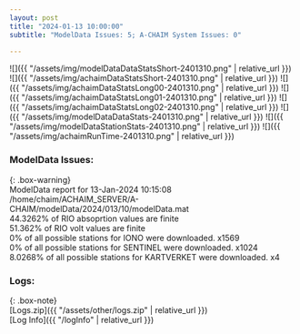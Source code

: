 ```yaml
---
layout: post
title: "2024-01-13 10:00:00"
subtitle: "ModelData Issues: 5; A-CHAIM System Issues: 0"

---
```


![]({{ "/assets/img/modelDataDataStatsShort-2401310.png" | relative_url }})
![]({{ "/assets/img/achaimDataStatsShort-2401310.png" | relative_url }})
![]({{ "/assets/img/achaimDataStatsLong00-2401310.png" | relative_url }})
![]({{ "/assets/img/achaimDataStatsLong01-2401310.png" | relative_url }})
![]({{ "/assets/img/achaimDataStatsLong02-2401310.png" | relative_url }})
![]({{ "/assets/img/modelDataDataStats-2401310.png" | relative_url }})
![]({{ "/assets/img/modelDataStationStats-2401310.png" | relative_url }})
![]({{ "/assets/img/achaimRunTime-2401310.png" | relative_url }})


### ModelData Issues:  
  
{: .box-warning}  
 ModelData report for 13-Jan-2024 10:15:08   
 /home/chaim/ACHAIM_SERVER/A-CHAIM/modelData/2024/013/10/modelData.mat   
 44.3262% of RIO absoprtion values are finite   
 51.362% of RIO volt values are finite   
 0% of all possible stations for IONO were downloaded. x1569   
 0% of all possible stations for SENTINEL were downloaded. x1024   
 8.0268% of all possible stations for KARTVERKET were downloaded. x4   
  


### Logs:  
  
{: .box-note}  
[Logs.zip]({{ "/assets/other/logs.zip" | relative_url }})  
[Log Info]({{ "/logInfo" | relative_url }})  
